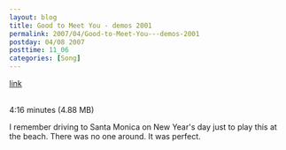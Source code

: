 ```yaml
---
layout: blog
title: Good to Meet You - demos 2001
permalink: 2007/04/Good-to-Meet-You---demos-2001
postday: 04/08 2007
posttime: 11_06
categories: [Song]
---
```


<a href="http://kristeraxel.com/media/vault/03goodtomeetyou.mp3">link</a>

<br />4:16 minutes (4.88 MB)<p>I remember driving to Santa Monica on New Year&#039;s day just to play this at the beach. There was no one around. It was perfect.</p>
